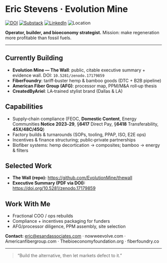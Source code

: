 # Eric Stevens · Evolution Mine

[![DOI](https://zenodo.org/badge/DOI/10.5281/zenodo.17179859.svg)](https://doi.org/10.5281/zenodo.17179859)
[![Substack](https://img.shields.io/badge/Substack-NowWeEvolve-orange)](https://substack.com/@NowWeEvolve) 
[![LinkedIn](https://img.shields.io/badge/LinkedIn-Eric_Stevens-blue?logo=linkedin)](https://www.linkedin.com/) 
![Location](https://img.shields.io/badge/Dallas-TX-lightgrey)

**Operator, builder, and bioeconomy strategist.** Mission: make regeneration more profitable than fossil fuels.

---

## Currently Building
- **Evolution Mine — The Wall**: public, citable executive summary + evidence wall. DOI: `10.5281/zenodo.17179859`
- **FiberFoundry**: tariff‑buster hemp & bamboo goods (DTC + B2B pipeline)
- **American Fiber Group (AFG)**: processor map, PPM/M&A roll‑up thesis
- **CreatedByAriel**: LA‑trained stylist brand (Dallas & LA)

## Capabilities
- Supply‑chain compliance (FEOC, **Domestic Content**, Energy Communities **Notice 2023‑29**, §**6417** Direct Pay, §**6418** Transferability, **45X/48C/45Q**)
- Factory builds & turnarounds (SOPs, tooling, PPAP, ISO, E2E ops)
- Incentives & finance structuring; public‑private partnerships
- Biofiber systems: hemp decortication → composites; bamboo → energy & filters

## Selected Work
- **The Wall (repo):** https://github.com/EvolutionMine/thewall
- **Executive Summary (PDF via DOI):** https://doi.org/10.5281/zenodo.17179859

## Work With Me
- Fractional COO / ops rebuilds
- Compliance + incentives packaging for funders
- AFG/processor diligence, PPM assembly, site selection

**Contact:** eric@esandassociates.com · nowweevolve.com · Americanfibergroup.com · Thebioeconomyfoundation.org · fiberfoundry.co 

---

> “Build the alternative, then let markets defect to it.”
